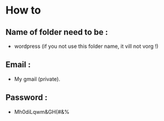 # How to
## Name of folder need to be :
* wordpress (if you not use this folder name, it vill not vorg !)

## Email :
* My gmail (private).

## Password :
* Mh0diLqwm&GH(#&%